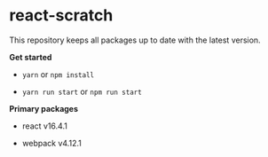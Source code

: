 # react-scratch

This repository keeps all packages up to date with the latest version.

**Get started**

- `yarn` or `npm install`

- `yarn run start` or `npm run start`

**Primary packages**

- react v16.4.1

- webpack v4.12.1